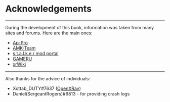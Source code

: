 # Acknowledgements

___

During the development of this book, information was taken from many sites and forums. Here are the main ones:

- [Ap-Pro](https://ap-pro.ru/)
- [AMK-Team](https://www.amk-team.ru/forum/forum/45-shkola-moddinga/)
- [s.t.a.l.k.e.r mod portal](http://sdk.stalker-game.com/)
- [GAMERU](https://www.gameru.net/forum/index.php?showforum=186)
- [xrWiki](https://xray-engine.org/index.php)

___

Also thanks for the advice of individuals:

- Xottab_DUTY#7637 ([OpenXRay](https://github.com/OpenXRay/xray-16))
- Daniel(SergeantRogers)#6813 - for providing crash logs
